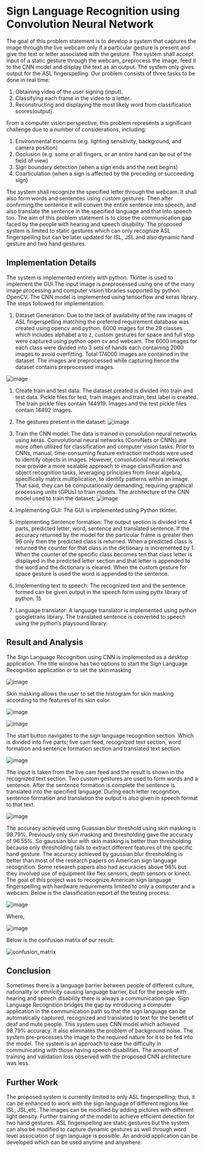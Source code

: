 # Sign Language Recognition using Convolution Neural Network

The goal of this problem statement is to develop a system that captures the image through the live webcam only if a particular gesture is present and give the text or letter associated with the gesture. The system shall accept input of a static gesture through the webcam, preprocess the image, feed it to the CNN model and display the text as an output. The system only gives output for the ASL fingerspelling. Our problem consists of three tasks to be done in real time:
1. Obtaining video of the user signing (input).
2. Classifying each frame in the video to a letter.
3. Reconstructing and displaying the most likely word from classification scores(output).

From a computer vision perspective, this problem represents a significant challenge due to a number of considerations, including:
1. Environmental concerns (e.g. lighting sensitivity, background, and camera position) 
2. Occlusion (e.g. some or all fingers, or an entire hand can be out of the field of view)
3. Sign boundary detection (when a sign ends and the next begins) 
4. Coarticulation (when a sign is affected by the preceding or succeeding sign)

The system shall recognize the specified letter through the webcam. It shall also form words and sentences using custom gestures. Then after confirming the sentence it will
convert the entire sentence into speech, and also translate the sentence in the specified language and that into speech too. The aim of this problem statement is to close the
communication gap faced by the people with hearing and speech disability. The proposed system is limited to static gestures which can only recognize ASL fingerspelling but can be later updated for ISL, JSL and also dynamic hand gesture and two hand gestures.

## Implementation Details
The system is implemented entirely with python. Tkinter is used to implement the
GUI.The input image is preprocessed using one of the many image processing and
computer vision libraries supported by python: OpenCV. The CNN model is implemented
using tensorflow and keras library.
The steps followed for implementation:
1. Dataset Generation:
Due to the lack of availability of the raw images of ASL fingerspelling matching
the preferred requirement database was created using opencv and python. 6000
images for the 29 classes which includes alphabet a to z, custom gestures for space
and full stop were captured using python open cv and webcam. The 6000 images
for each class were divided into 3 sets of hands each containing 2000 images to
avoid overfitting. Total 174000 images are contained in the dataset. The images are
preprocessed while capturing hence the dataset contains preprocessed images.

![image](https://user-images.githubusercontent.com/47791109/122280940-586a1500-cf07-11eb-9392-677e9baecb0e.png)

1. Create train and test data:
The dataset created is divided into train and test data. Pickle files for test, train
images and train, test label is created. The train pickle files contain 144919.
Images and the test pickle files contain 14492 images.
2. The gestures present in the dataset: ![image](https://user-images.githubusercontent.com/47791109/122281000-6ae44e80-cf07-11eb-82b9-b96e234d1876.png)

3. Train the CNN model:
The data is trained in convolution neural networks using keras. Convolutional
neural networks (ConvNets or CNNs) are more often utilized for classification and
computer vision tasks. Prior to CNNs, manual, time-consuming feature extraction
methods were used to identify objects in images. However, convolutional neural
networks now provide a more scalable approach to image classification and object
recognition tasks, leveraging principles from linear algebra, specifically matrix
multiplication, to identify patterns within an image. That said, they can be
computationally demanding, requiring graphical processing units (GPUs) to train
models.
The architecture of the CNN model used to train the dataset: ![image](https://user-images.githubusercontent.com/47791109/122281058-79326a80-cf07-11eb-803b-cf611429e672.png)

4. Implementing GUI:
The GUI is implemented using Python tkinter.
5. Implementing Sentence formation:
The output section is divided into 4 parts, predicted letter, word, sentence and
translated sentence.
If the accuracy returned by the model for the particular frame is greater then 96
only then the predicted class is returned. When a predicted class is returned the
counter for that class in the dictionary is incremented by 1. When the counter of the
specific class becomes ten that class letter is displayed in the predicted letter
section and that letter is appended to the word and the dictionary is cleared. When
the custom gesture for space gesture is used the word is appended to the sentence.
6. Implementing text to speech:
The recognized text and the sentence formed can be given output in the speech
form using pyttx library of python. 15
7. Language translator:
A language translator is implemented using python googletrans library. The
translated sentence is converted to speech using the python’s playsound library.

## Result and Analysis
The Sign Language Recognition using CNN is implemented as a desktop application. The
title window has two options to start the Sign Language Recognition application or to set
the skin masking

![image](https://user-images.githubusercontent.com/47791109/122280058-6703fc80-cf06-11eb-9b93-3013771f41b5.png)

Skin masking allows the user to set the histogram for skin masking according to the
features of its skin color.

![image](https://user-images.githubusercontent.com/47791109/122280105-75521880-cf06-11eb-84f9-934f9fe3f2b1.png)

![image](https://user-images.githubusercontent.com/47791109/122280156-8733bb80-cf06-11eb-8f55-4ea8422d7b42.png)

The start button navigates to the sign language recognition section. Which is divided
into five parts; live cam feed, recognized text section, word formation and sentence
formation section and translated text section.

![image](https://user-images.githubusercontent.com/47791109/122280194-94e94100-cf06-11eb-8f55-ae0fced66038.png)

The input is taken from the live cam feed and the result is shown in the recognized
text section. Two custom gestures are used to form words and a sentence. After the
sentence formation is complete the sentence is translated into the specified language.
During each letter recognition, sentence formation and translation the output is also given
in speech format to that text.

![image](https://user-images.githubusercontent.com/47791109/122280279-a9c5d480-cf06-11eb-94de-203e952f016e.png)

The accuracy achieved using Guassian blur threshold using skin masking is 98.79%.
Previously only skin masking and thresholding gave the accuracy of 96.55%. So gaussian
blur with skin masking is better than thresholding because only thresholding fails to
extract different features of the specific hand gesture. The accuracy achieved by gaussian
blur thresholding is better than most of the research papers on American sign language
recognition. Some research papers also had accuracies above 98% but they involved use of
equipment like flex sensors, depth sensors or kinect. The goal of this project was to
recognize American sign language fingerspelling with hardware requirements limited to
only a computer and a webcam.
Below is the classification report of the testing process:

![image](https://user-images.githubusercontent.com/47791109/122280380-c235ef00-cf06-11eb-8134-d9ea25b0a88e.png)

Where,

![image](https://user-images.githubusercontent.com/47791109/122280434-d0840b00-cf06-11eb-940e-763cdbece06a.png)

Below is the confusion matrix of our result:

![confusion_matrix](https://user-images.githubusercontent.com/47791109/122280569-f6a9ab00-cf06-11eb-808f-153b59e56089.png)

## Conclusion
Sometimes there is a language barrier between people of different culture, nationality or
ethnicity causing language barrier, but for the people with hearing and speech disability
there is always a communication gap. Sign Language Recognition bridges the gap by
introducing a computer application in the communication path so that the sign language
can be automatically captured, recognized and translated to text for the benefit of deaf and
mute people. This system uses CNN model which achieved 98.79% accuracy. It also
eliminates the problem of background noise. The system pre-processes the image to the
required nature for it to be fed into the model. The system is an approach to ease the
difficulty in communicating with those having speech disabilities. The amount of training
and validation loss observed with the proposed CNN architecture was less.

## Further Work
The proposed system is currently limited to only ASL fingerspelling; thus, it can be
enhanced to work with the sign language of different regions like ISL, JSL,etc. The images
can be modified by adding pictures with different light density. Further training of the
model to achieve efficient detection for two hand gestures. ASL fingerspelling are static
gestures but the system can also be modified to capture dynamic gestures as well through
word level association of sign language is possible. An android application can be
developed which can be used anytime and anywhere.



